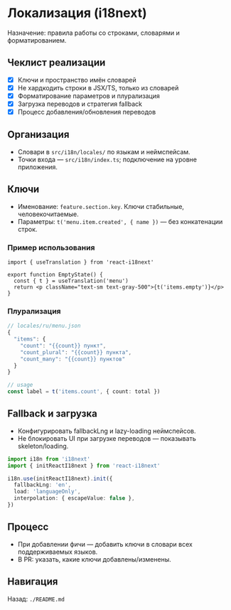# Локализация (i18next)

Назначение: правила работы со строками, словарями и форматированием.

## Чеклист реализации
- [x] Ключи и пространство имён словарей
- [x] Не хардкодить строки в JSX/TS, только из словарей
- [x] Форматирование параметров и плурализация
- [x] Загрузка переводов и стратегия fallback
- [x] Процесс добавления/обновления переводов

## Организация
- Словари в `src/i18n/locales/` по языкам и неймспейсам.
- Точки входа — `src/i18n/index.ts`; подключение на уровне приложения.

## Ключи
- Именование: `feature.section.key`. Ключи стабильные, человекочитаемые.
- Параметры: `t('menu.item.created', { name })` — без конкатенации строк.

### Пример использования
```tsx
import { useTranslation } from 'react-i18next'

export function EmptyState() {
  const { t } = useTranslation('menu')
  return <p className="text-sm text-gray-500">{t('items.empty')}</p>
}
```

### Плурализация
```ts
// locales/ru/menu.json
{
  "items": {
    "count": "{{count}} пункт",
    "count_plural": "{{count}} пункта",
    "count_many": "{{count}} пунктов"
  }
}

// usage
const label = t('items.count', { count: total })
```

## Fallback и загрузка
- Конфигурировать fallbackLng и lazy-loading неймспейсов.
- Не блокировать UI при загрузке переводов — показывать skeleton/loading.

```ts
import i18n from 'i18next'
import { initReactI18next } from 'react-i18next'

i18n.use(initReactI18next).init({
  fallbackLng: 'en',
  load: 'languageOnly',
  interpolation: { escapeValue: false },
})
```

## Процесс
- При добавлении фичи — добавить ключи в словари всех поддерживаемых языков.
- В PR: указать, какие ключи добавлены/изменены.

## Навигация
Назад: `./README.md`